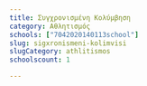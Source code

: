 ```yaml
---
title: Συγχρονισμένη Κολύμβηση
category: Αθλητισμός
schools: ["7042020140113school"]
slug: sigxronismeni-kolimvisi
slugCategory: athlitismos
schoolscount: 1

---
```




